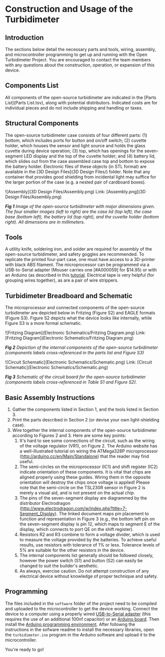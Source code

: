 # Construction and Usage of the Turbidimeter

## Introduction

The sections below detail the necessary parts and tools, wiring, assembly, and microcontroller programming to get up and running with the Open Turbidimeter Project. You are encouraged to contact the team members with any questions about the construction, operation, or expansion of this device.

## Components List

All components of the open-source turbidimeter are indicated in the [Parts List](Parts List.tsv), along with potential
distributors. Indicated costs are for individual pieces and do not include shipping and handling or taxes.

## Structural Components

The open-source turbidimeter case consists of four different parts: (1) bottom, which includes ports for button and on/off switch; (2) cuvette holder, which houses the sensor and light source and holds the glass cuvette during device operation; (3) top, which has openings for the seven-segment LED display and the top of the cuvette holder; and (4) battery lid, which slides out from the case assembled case top and bottom to expose the battery holder. Electronic files of these objects (in STL format) are available in the [3D Design Files](3D Design Files/) folder. Note that any container that provides good shielding from incidental light may suffice for the larger portion of the case (e.g. a nested pair of cardboard boxes).

![Assembly](3D Design Files/Assembly.png)
Link: [Assembly.png](3D Design Files/Assembly.png)

_**Fig 1** Image of the open-source turbidimeter with major dimensions given. The four smaller images (left to right) are the case lid (top left), the case base (bottom left), the battery lid (top right), and the cuvette holder (bottom right). All dimensions are in millimeters._

## Tools

A utility knife, soldering iron, and solder are required for assembly of the open-source turbidimeter, and safety goggles are recommended. To replicate the printed four-part case, one must have access to a 3D-printer with black ABS filament. The microprocessor can be programmed via a USB-to-Serial adapter (Mouser carries one [#A000059] for $14.95) or with an Arduino (as described in this [tutorial](http://arduino.cc/en/Tutorial/ArduinoToBreadboard). Electrical tape is very helpful (for grouping wires
together), as are a pair of wire strippers.

## Turbidimeter Breadboard and Schematic

The microprocessor and connected components of the open-source turbidimeter are depicted below in Fritzing (Figure S2) and EAGLE formats (Figure S3). Figure S2 depicts what the device looks like internally, while Figure S3 is a more formal schematic.

![Fritzing Diagram](Electronic Schematics/Fritzing Diagram.png)
Link: [Fritzing Diagram](Electronic Schematics/Fritzing Diagram.png)
	
_**Fig 2** Depiction of the internal components of the open-source turbidimeter (components labels cross-referenced in the parts list and Figure S3)_

![Circuit Schematic](Electronic Schematics/Schematic.png)
Link: [Circuit Schematic](Electronic Schematics/Schematic.png)

_**Fig 3** Schematic of the circuit board for the open-source turbidimeter (components labels cross-referenced in Table S1 and Figure S2)._

## Basic Assembly Instructions

1.  Gather the components listed in Section 1, and the tools listed in Section 3.
2.  Print the parts described in Section 2 (or devise your own light-shielding case).
3.  Wire together the internal components of the open-source turbidimeter according to Figures 2 and 3. Here are some key points:
    1.  It's hard to see some connections of the circuit, such as the wiring of the voltage regulator (VR1), on Figure 2. The Arduino website has a well-illustrated tutorial on wiring the ATMega328P microprocessor (http://arduino.cc/en/Main/Standalone) that the reader may find useful.
    2.  The semi-circles on the microprocessor (IC1) and shift register (IC2) indicate orientation of these components. It is vital that chips are aligned properly using these guides. Wiring them in the opposite orientation will destroy the chips once voltage is applied! Please note that the semi-circle on the TSL230R sensor in Figure 2 is merely a visual aid, and is not present on the actual chip.
    3.  The pins of the seven-segment display are diagrammed by the distributor Electrodragon (http://www.electrodragon.com/w/index.php?title=7-Segment_Display). The linked document maps pin placement to function and representation in Figure 3 (e.g., the bottom left pin on the seven-segment display is pin 12, which maps to segment E of the display, which connects to port QE on the shift register).
    4.  Resistors R2 and R3 combine to form a voltage divider, which is used to measure the voltage provided by the batteries. To achieve useful results, use resistors with tolerance of 1% or less. Tolerance levels of 5% are suitable for the other resistors in the device.
    5.  The internal components list generally should be followed closely, however the power switch (S1) and button (S2) can easily be changed to suit the builder's aesthetic.
    6.  As always, exercise caution. Do not attempt construction of any electrical device without knowledge of proper technique and safety.

## Programming

The files included in the ```software``` folder of the project need to be compiled and uploaded to the microcontroller to get the device working. Connect the device to a computer using a properly wired [USB-to-Serial adapter](http://arduino.cc/en/Main/USBSerial) (this requires the use of an additional 100nf capacitor) or an [Arduino board](http://arduino.cc/en/Tutorial/ArduinoToBreadboard). Then install the [Arduino programming environment](http://arduino.cc/en/main/software). After followng the instructions in the sofware readme to install the necessary libraries, open the ```turbidimeter.ino``` program in the Arduino software and upload it to the microcontroller.

You're ready to go! 